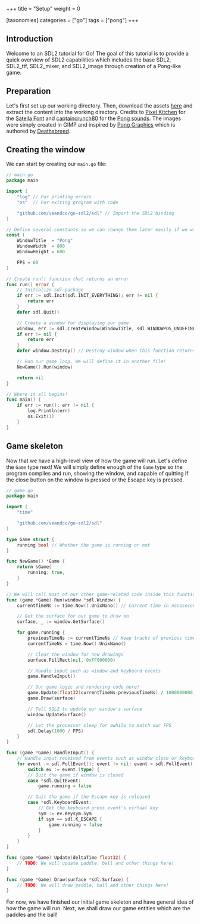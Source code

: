 +++
title = "Setup"
weight = 0

[taxonomies]
categories = ["go"]
tags = ["pong"]
+++

## Introduction

Welcome to an SDL2 tutorial for Go! The goal of this tutorial is to provide a quick overview of SDL2 capabilities which includes the base SDL2, SDL2_ttf, SDL2_mixer, and SDL2_image through creation of a Pong-like game.

## Preparation

Let's first set up our working directory. Then, download the assets [here](/assets/tutorials/go/pong/assets.zip) and extract the content into the working directory. Credits to [Pixel Kitchen](https://www.fontspace.com/pixel-kitchen) for the [Satella Font](https://www.fontspace.com/satella-font-f40960) and [captaincrunch80](https://opengameart.org/users/captaincrunch80) for the [Pong sounds](https://opengameart.org/content/3-ping-pong-sounds-8-bit-style). The images were simply created in GIMP and inspired by [Pong Graphics](https://opengameart.org/content/pong-graphics) which is authored by [Deathsbreed](https://opengameart.org/users/deathsbreed).

## Creating the window

We can start by creating our `main.go` file:

```go
// main.go
package main

import (
	"log" // For printing errors
	"os"  // For exiting program with code

	"github.com/veandco/go-sdl2/sdl" // Import the SDL2 binding
)

// Define several constants so we can change them later easily if we want
const (
	WindowTitle  = "Pong"
	WindowWidth  = 800
	WindowHeight = 600

	FPS = 60
)

// Create run() function that returns an error
func run() error {
	// Initialize sdl package
	if err := sdl.Init(sdl.INIT_EVERYTHING); err != nil {
		return err
	}
	defer sdl.Quit()

	// Create a window for displaying our game
	window, err := sdl.CreateWindow(WindowTitle, sdl.WINDOWPOS_UNDEFINED, sdl.WINDOWPOS_UNDEFINED, WindowWidth, WindowHeight, sdl.WINDOW_SHOWN)
	if err != nil {
		return err
	}
	defer window.Destroy() // Destroy window when this function returns

	// Run our game loop. We will define it in another file!
	NewGame().Run(window)

	return nil
}

// Where it all begins!
func main() {
	if err := run(); err != nil {
		log.Println(err)
		os.Exit(1)
	}
}
```

## Game skeleton

Now that we have a high-level view of how the game will run. Let's define the `Game` type next! We will simply define enough of the `Game` type so the program compiles and run, showing the window, and capable of quitting if the close button on the window is pressed or the Escape key is pressed.

```go
// game.go
package main

import (
	"time"

	"github.com/veandco/go-sdl2/sdl"
)

type Game struct {
	running bool // Whether the game is running or not
}

func NewGame() *Game {
	return &Game{
		running: true,
	}
}

// We will call most of our other game-related code inside this function
func (game *Game) Run(window *sdl.Window) {
	currentTimeNs := time.Now().UnixNano() // Current time in nanoseconds

	// Get the surface for our game to draw on
	surface, _ := window.GetSurface()

	for game.running {
		previousTimeNs := currentTimeNs // Keep tracks of previous time in nanoseconds
		currentTimeNs = time.Now().UnixNano()

		// Clear the window for new drawings
		surface.FillRect(nil, 0xFF000000)

		// Handle input such as window and keyboard events
		game.HandleInput()

		// Our game logic and rendering code here!
		game.Update(float32(currentTimeNs-previousTimeNs) / 1000000000) // Convert the delta time to seconds
		game.Draw(surface)

		// Tell SDL2 to update our window's surface
		window.UpdateSurface()

		// Let the processor sleep for awhile to match our FPS
		sdl.Delay(1000 / FPS)
	}
}

func (game *Game) HandleInput() {
	// Handle input received from events such as window close or keyboard presses
	for event := sdl.PollEvent(); event != nil; event = sdl.PollEvent() {
		switch ev := event.(type) {
		// Quit the game if window is closed
		case *sdl.QuitEvent:
			game.running = false

		// Quit the game if the Escape key is released
		case *sdl.KeyboardEvent:
			// Get the keyboard press event's virtual key
			sym := ev.Keysym.Sym
			if sym == sdl.K_ESCAPE {
				game.running = false
			}
		}
	}
}

func (game *Game) Update(deltaTime float32) {
	// TODO: We will update paddle, ball and other things here!
}

func (game *Game) Draw(surface *sdl.Surface) {
	// TODO: We will draw paddle, ball and other things here!
}
```

For now, we have finished our initial game skeleton and have general idea of how the game will run. Next, we shall draw our game entities which are the paddles and the ball!
